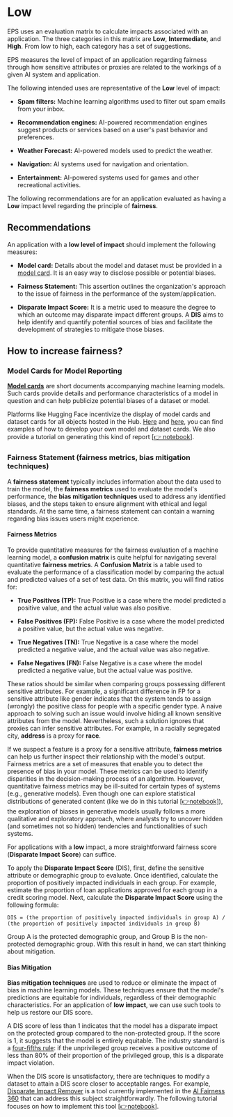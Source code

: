 # Low

EPS uses an evaluation matrix to calculate impacts associated with an application. The three categories in this matrix are **Low**, **Intermediate**, and **High**. From low to high, each category has a set of suggestions.

EPS measures the level of impact of an application regarding fairness through how sensitive attributes or proxies are related to the workings of a given AI system and application.

The following intended uses are representative of the **Low** level of impact:

- **Spam filters:** Machine learning algorithms used to filter out spam emails from your inbox.

- **Recommendation engines:** AI-powered recommendation engines suggest products or services based on a user's past behavior and preferences.

- **Weather Forecast:** AI-powered models used to predict the weather.

- **Navigation:** AI systems used for navigation and orientation.

- **Entertainment:** AI-powered systems used for games and other recreational activities.

The following recommendations are for an application evaluated as having a **Low** impact level regarding the principle of **fairness**.

## Recommendations

An application with a **low level of impact** should implement the following measures:

- **Model card:** Details about the model and dataset must be provided in a [model card](https://arxiv.org/abs/1810.03993). It is an easy way to disclose possible or potential biases.

- **Fairness Statement:** This assertion outlines the organization's approach to the issue of fairness in the performance of the system/application.

- **Disparate Impact Score:** It is a metric used to measure the degree to which an outcome may disparate impact different groups. A **DIS** aims to help identify and quantify potential sources of bias and facilitate the development of strategies to mitigate those biases.

## How to increase fairness?

### Model Cards for Model Reporting

[**Model cards**](https://arxiv.org/abs/1810.03993) are short documents accompanying machine learning models. Such cards provide details and performance characteristics of a model in question and can help publicize potential biases of a dataset or model.

Platforms like Hugging Face incentivize the display of model cards and dataset cards for all objects hosted in the Hub. [Here](https://huggingface.co/docs/hub/model-cards) and [here](https://huggingface.co/docs/hub/datasets-cards), you can find examples of how to develop your own model and dataset cards. We also provide a tutorial on generating this kind of report [[👉 notebook]((https://github.com/Nkluge-correa/TeenyTinyCastle/blob/master/ML-Accountability/Model-Reporting/model_card_generator.ipynb))].

### Fairness Statement (**fairness metrics**, **bias mitigation techniques**)

A **fairness statement** typically includes information about the data used to train the model, the **fairness metrics** used to evaluate the model's performance, the **bias mitigation techniques** used to address any identified biases, and the steps taken to ensure alignment with ethical and legal standards. At the same time, a fairness statement can contain a warning regarding bias issues users might experience.

#### **Fairness Metrics**

To provide quantitative measures for the fairness evaluation of a machine learning model, a **confusion matrix** is quite helpful for navigating several quantitative **fairness metrics**. A **Confusion Matrix** is a table used to evaluate the performance of a classification model by comparing the actual and predicted values of a set of test data. On this matrix, you will find ratios for:

- **True Positives (TP):** True Positive is a case where the model predicted a positive value, and the actual value was also positive.

- **False Positives (FP):** False Positive is a case where the model predicted a positive value, but the actual value was negative.

- **True Negatives (TN):** True Negative is a case where the model predicted a negative value, and the actual value was also negative.

- **False Negatives (FN):** False Negative is a case where the model predicted a negative value, but the actual value was positive.

These ratios should be similar when comparing groups possessing different sensitive attributes. For example, a significant difference in FP for a sensitive attribute like gender indicates that the system tends to assign (wrongly) the positive class for people with a specific gender type. A naive approach to solving such an issue would involve hiding all known sensitive attributes from the model. Nevertheless, such a solution ignores that proxies can infer sensitive attributes. For example, in a racially segregated city, **address** is a proxy for **race**.

If we suspect a feature is a proxy for a sensitive attribute, **fairness metrics** can help us further inspect their relationship with the model's output. Fairness metrics are a set of measures that enable you to detect the presence of bias in your model. These metrics can be used to identify disparities in the decision-making process of an algorithm. However, quantitative fairness metrics may be ill-suited for certain types of systems (e.g., generative models). Even though one can explore statistical distributions of generated content (like we do in this tutorial [[👉notebook]](https://github.com/Nkluge-correa/TeenyTinyCastle/blob/master/ML-Fairness/nlp_fairness_distilgpt2.ipynb)), the exploration of biases in generative models usually follows a more qualitative and exploratory approach, where analysts try to uncover hidden (and sometimes not so hidden) tendencies and functionalities of such systems.

For applications with a **low** impact, a more straightforward fairness score (**Disparate Impact Score**) can suffice.

To apply the **Disparate Impact Score** (DIS), first, define the sensitive attribute or demographic group to evaluate. Once identified, calculate the proportion of positively impacted individuals in each group. For example, estimate the proportion of loan applications approved for each group in a credit scoring model. Next, calculate the **Disparate Impact Score** using the following formula:

`DIS = (the proportion of positively impacted individuals in group A) / (the proportion of positively impacted individuals in group B)`

Group A is the protected demographic group, and Group B is the non-protected demographic group. With this result in hand, we can start thinking about mitigation.

#### **Bias Mitigation**

**Bias mitigation techniques** are used to reduce or eliminate the impact of bias in machine learning models. These techniques ensure that the model's predictions are equitable for individuals, regardless of their demographic characteristics. For an application of **low impact**, we can use such tools to help us restore our DIS score.

A DIS score of less than 1 indicates that the model has a disparate impact on the protected group compared to the non-protected group. If the score is 1, it suggests that the model is entirely equitable. The industry standard is a [four-fifths rule](https://dictionary.apa.org/four-fifths-rule): if the unprivileged group receives a positive outcome of less than 80% of their proportion of the privileged group, this is a disparate impact violation.

When the DIS score is unsatisfactory, there are techniques to modify a dataset to attain a DIS score closer to acceptable ranges. For example, [Disparate Impact Remover](https://arxiv.org/abs/1810.01943) is a tool currently implemented in the [AI Fairness 360](https://www.ibm.com/opensource/open/projects/ai-fairness-360/) that can address this subject straightforwardly. The following tutorial focuses on how to implement this tool [[👉notebook]](https://github.com/Nkluge-correa/TeenyTinyCastle/blob/master/ML-Fairness/disparate_impact_remove_Hogwarts.ipynb).
